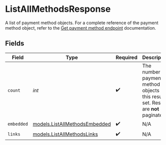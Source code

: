 # ListAllMethodsResponse

A list of payment method objects. For a complete reference of the
payment method object, refer to the [Get payment method endpoint](get-method) documentation.


## Fields

| Field                                                                                   | Type                                                                                    | Required                                                                                | Description                                                                             | Example                                                                                 |
| --------------------------------------------------------------------------------------- | --------------------------------------------------------------------------------------- | --------------------------------------------------------------------------------------- | --------------------------------------------------------------------------------------- | --------------------------------------------------------------------------------------- |
| `count`                                                                                 | *int*                                                                                   | :heavy_check_mark:                                                                      | The number of payment method objects in this result set. Results are **not** paginated. | 5                                                                                       |
| `embedded`                                                                              | [models.ListAllMethodsEmbedded](../models/listallmethodsembedded.md)                    | :heavy_check_mark:                                                                      | N/A                                                                                     |                                                                                         |
| `links`                                                                                 | [models.ListAllMethodsLinks](../models/listallmethodslinks.md)                          | :heavy_check_mark:                                                                      | N/A                                                                                     |                                                                                         |